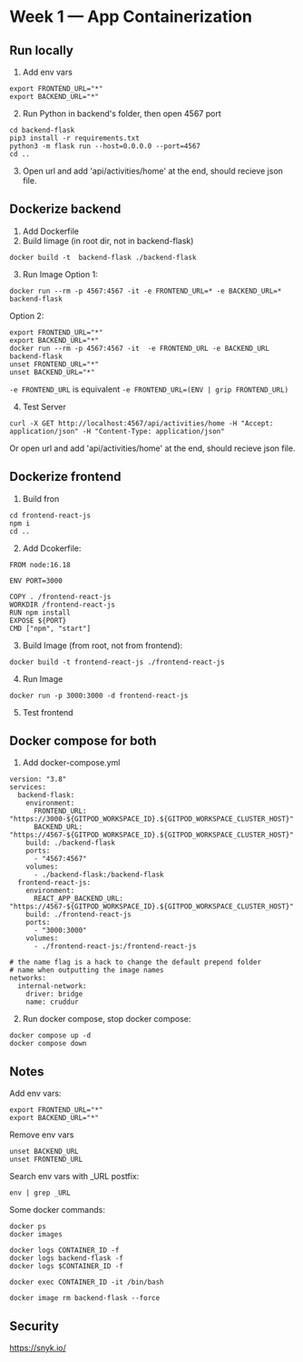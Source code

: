 # Week 1 — App Containerization

## Run locally
1. Add env vars
```
export FRONTEND_URL="*"
export BACKEND_URL="*"
```
2. Run Python in backend's folder, then open 4567 port 
```
cd backend-flask
pip3 install -r requirements.txt
python3 -m flask run --host=0.0.0.0 --port=4567
cd ..
```
3. Open url and add 'api/activities/home' at the end, should recieve json file.


## Dockerize backend
1. Add Dockerfile
2. Build Iimage (in root dir, not in backend-flask)
```
docker build -t  backend-flask ./backend-flask
```
3. Run Image 
Option 1:
```
docker run --rm -p 4567:4567 -it -e FRONTEND_URL=* -e BACKEND_URL=*  backend-flask 
```

Option 2: 
```
export FRONTEND_URL="*"
export BACKEND_URL="*"
docker run --rm -p 4567:4567 -it  -e FRONTEND_URL -e BACKEND_URL backend-flask
unset FRONTEND_URL="*"
unset BACKEND_URL="*"
```
`-e FRONTEND_URL` is equivalent `-e FRONTEND_URL=(ENV | grip FRONTEND_URL)`

4. Test Server
```
curl -X GET http://localhost:4567/api/activities/home -H "Accept: application/json" -H "Content-Type: application/json"
```
Or open url and add 'api/activities/home' at the end, should recieve json file.

## Dockerize frontend
1. Build fron
```
cd frontend-react-js
npm i
cd ..
```
2. Add Dcokerfile:
```
FROM node:16.18

ENV PORT=3000

COPY . /frontend-react-js
WORKDIR /frontend-react-js
RUN npm install
EXPOSE ${PORT}
CMD ["npm", "start"]
```

3. Build Image (from root, not from frontend):
```
docker build -t frontend-react-js ./frontend-react-js
```
4. Run Image
```
docker run -p 3000:3000 -d frontend-react-js
```
5. Test frontend

## Docker compose for both
1. Add docker-compose.yml
```
version: "3.8"
services:
  backend-flask:
    environment:
      FRONTEND_URL: "https://3000-${GITPOD_WORKSPACE_ID}.${GITPOD_WORKSPACE_CLUSTER_HOST}"
      BACKEND_URL: "https://4567-${GITPOD_WORKSPACE_ID}.${GITPOD_WORKSPACE_CLUSTER_HOST}"
    build: ./backend-flask
    ports:
      - "4567:4567"
    volumes:
      - ./backend-flask:/backend-flask
  frontend-react-js:
    environment:
      REACT_APP_BACKEND_URL: "https://4567-${GITPOD_WORKSPACE_ID}.${GITPOD_WORKSPACE_CLUSTER_HOST}"
    build: ./frontend-react-js
    ports:
      - "3000:3000"
    volumes:
      - ./frontend-react-js:/frontend-react-js

# the name flag is a hack to change the default prepend folder
# name when outputting the image names
networks: 
  internal-network:
    driver: bridge
    name: cruddur
```
2. Run docker compose, stop docker compose:
```
docker compose up -d
docker compose down
```

## Notes
Add env vars:
```
export FRONTEND_URL="*"
export BACKEND_URL="*"
```
Remove env vars
```
unset BACKEND_URL
unset FRONTEND_URL
```
Search env vars with _URL postfix:
```
env | grep _URL
```
Some docker commands:
```
docker ps
docker images

docker logs CONTAINER_ID -f
docker logs backend-flask -f
docker logs $CONTAINER_ID -f

docker exec CONTAINER_ID -it /bin/bash

docker image rm backend-flask --force
```

## Security
https://snyk.io/